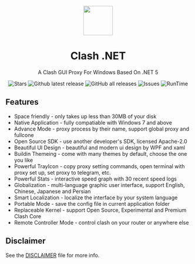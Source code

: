 <p align="center">
    <img src="https://i.loli.net/2021/05/03/TP8A1BnZjUfQmqE.png" align="center" height="80"/>
</p>

<div align="center">
  
# Clash .NET

A Clash GUI Proxy For Windows Based On .NET 5

![Stars](https://img.shields.io/github/stars/ClashDotNetFramework/ClashDotNetFramework?color=red&style=flat-square)
![Github latest release](https://img.shields.io/github/downloads/ClashDotNetFramework/ClashDotNetFramework/latest/total?style=flat-square)
![GitHub all releases](https://img.shields.io/github/downloads/ClashDotNetFramework/ClashDotNetFramework/total?style=flat-square)
![Issues](https://img.shields.io/static/v1?label=feedback&message=issues&color=pink&style=flat-square)
![RunTime](https://img.shields.io/static/v1?label=runtime&message=.NET%205&color=yellow&style=flat-square)

</div>

## Features
- Space friendly - only takes up less than 30MB of your disk
- Native Application - fully compatiable with Windows 7 and above
- Advance Mode - proxy process by their name, support global proxy and fullcone
- Open Source SDK - use another developer's SDK, licensed Apache-2.0
- Beautiful UI Design - beautiful and modern ui design by WPF and xaml
- Buildin Themeing - come with many themes by default, choose the one you like
- Powerful TrayIcon - copy proxy setting commands, open terminal with proxy set up, set proxy to telegram, etc.
- Powerful Stats - interactive speed graph with 30 recent speed logs
- Globalization - multi-language graphic user interface, support English, Chinese, Japanese and Persian
- Smart Localization - localize the interface by your system language
- Portable Mode - save the config file in current application folder
- Replaceable Kernel - support Open Source, Experimental and Premium Clash Core
- Remote Controller Mode - control clash on your router or anywhere else

## Disclaimer
See the [DISCLAIMER](https://github.com/ClashDotNetFramework/ClashDotNetFramework/blob/main/DISCLAIMER.md) file for more info.

